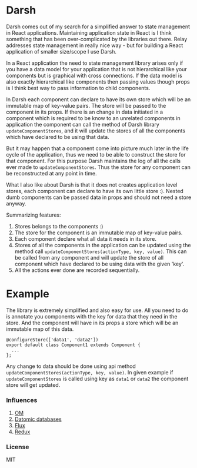# Darsh

Darsh comes out of my search for a simplified answer to state management in React applications. Maintaining application state in React is I think something that has been over-complicated by the libraries out there. Relay addresses state management in really nice way - but for building a React application of smaller size/scope I use Darsh.

In a React application the need to state management library arises only if you have a data model for your application that is not hierarchical like your components but is graphical with cross connections. If the data model is also exactly hierarchical like components then passing values though props is I think best way to pass information to child components.

In Darsh each component can declare to have its own store which will be an immutable map of key-value pairs. The store will be passed to the component in its props. If there is an change in data initiated in a component which is required to be know to an unrelated components in application the component can call the method of Darsh library `updateComponentStores`, and it will update the stores of all the components which have declared to be using that data.

But it may happen that a component come into picture much later in the life cycle of the application, thus we need to be able to construct the store for that component. For this purpose Darsh maintains the log of all the calls ever made to `updateComponentStores`. Thus the store for any component can be reconstructed at any point in time.

What I also like about Darsh is that it does not creates application level stores, each component can declare to have its own little store :). Nested dumb components can be passed data in props and should not need a store anyway.

Summarizing features:

1. Stores belongs to the components :)
2. The store for the component is an immutable map of key-value pairs.
3. Each component declare what all data it needs in its store.
4. Stores of all the components in the application can be updated using the method call `updateComponentStores(actionType, key, value)`. This can be called from any component and will update the store of all component which have declared to be using data with the given 'key'.
5. All the actions ever done are recorded sequentially.

# Example
The library is extremely simplified and also easy for use. All you need to do is annotate you components with the key for data that they need in the store. And the component will have in its props a store which will be an immutable map of this data.

```
@configureStore(['data1', 'data2'])
export default class Component1 extends Component {
  ...
};
```

Any change to data should be done using api method `updateComponentStores(actionType, key, value)`. In given example if `updateComponentStores` is called using key as `data1` or `data2` the component store will get updated.

### Influences
1. [OM](https://github.com/omcljs/om)
2. [Datomic databases](http://www.datomic.com/about.html)
3. [Flux](https://facebook.github.io/flux/docs/overview.html)
4. [Redux](http://redux.js.org/)

### License
MIT
